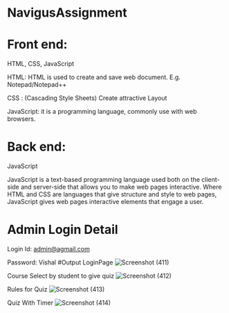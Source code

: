 # NavigusAssignment
# Front end:
HTML, CSS, JavaScript

HTML: HTML is used to create and save web document. E.g. Notepad/Notepad++

CSS : (Cascading Style Sheets) Create attractive Layout

JavaScript: it is a programming language, commonly use with web browsers.

# Back end:
JavaScript

JavaScript is a text-based programming language used both on the client-side and server-side that allows you to make web pages interactive. Where HTML and CSS are languages that give structure and style to web pages, JavaScript gives web pages interactive elements that engage a user.


# Admin Login Detail
Login Id: admin@agmail.com

Password: Vishal
#Output
LoginPage
![Screenshot (411)](https://user-images.githubusercontent.com/62341045/117763619-bccef000-b248-11eb-9662-fe51ad92377a.png)

Course Select by student to give quiz
![Screenshot (412)](https://user-images.githubusercontent.com/62341045/117763942-4f6f8f00-b249-11eb-92c7-2407f581c9bb.png)

Rules for Quiz
![Screenshot (413)](https://user-images.githubusercontent.com/62341045/117764034-78901f80-b249-11eb-956c-3aa80badc8bc.png)

Quiz With Timer
![Screenshot (414)](https://user-images.githubusercontent.com/62341045/117764130-9c536580-b249-11eb-924e-fea2cb4d244b.png)


 
